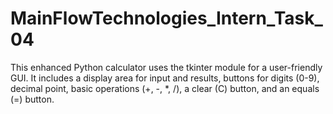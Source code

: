 # MainFlowTechnologies_Intern_Task_04
This enhanced Python calculator uses the tkinter module for a user-friendly GUI. It includes a display area for input and results, buttons for digits (0-9), decimal point, basic operations (+, -, *, /), a clear (C) button, and an equals (=) button.
